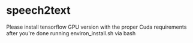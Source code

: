 # speech2text

Please install tensorflow GPU version with the proper Cuda requirements after you're done running environ_install.sh via bash